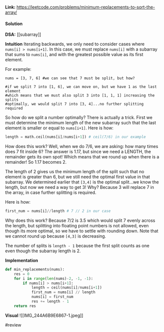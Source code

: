 
**Link:** https://leetcode.com/problems/minimum-replacements-to-sort-the-array/

#### Solution

**DSA:** [[subarray]]

**Intuition**
Iterating backwards, we only need to consider cases where `nums[i] > nums[i+1]`. In this case, we must replace `nums[i]` with a subarray that sums to `nums[i]`, and with the greatest possible value as its first element.

For example:
```
nums = [3, 7, 6] #we can see that 7 must be split, but how?

#if we split 7 into [1, 6], we can move on, but we have 1 as the last element
#which means that we must also split 3 into [1, 1, 1] increasing the splits
#optimally, we would split 7 into [3, 4]...no further splitting required 

```

So how do we split a number optimally? There is actually a trick. First we must determine the minimum length of the new subarray such that the last element is smaller or equal to `nums[i+1]`. 
Here is how:
```python
length = math.ceil(nums[i]/nums[i+1]) # ceil(7/6) in our example
```

How does this work? Well, when we do 7/6, we are asking: how many times does 7 fit inside 6? The answer is 1.17, but since we need a LENGTH, the remainder gets its own spot! Which means that we round up when there is a remainder! So 1.17 becomes 2. 

The length of 2 gives us the minimum length of the split such that no element is greater than 6, but we still need the optimal first value in that subarray. We determined earlier that `[3,4]` is the optimal split...we know the length, but now we need a way to get 3! Why? Because 3 will replace 7 in the array, in case further splitting is required. 

Here is how:
```python
first_num = nums[i]//length # 7 // 2 in our case
```

Why does this work? Because 7/2 is 3.5 which would split 7 evenly across the length, but splitting into floating point numbers is not allowed, even though its more optimal, so we have to settle with rounding down. Note that we cannot round up because `[4,3]` is decreasing. 

The number of splits is `length - 1` because the first split counts as one even though the subarray length is 2.

**Implementation**
```python
def min_replacements(nums):
	res = 0
	for i in range(len(nums)-2, -1, -1):
		if nums[i] > nums[i+1]:
			length = ceil(nums[i]/nums[i+1])
			first_num = nums[i] // length
			nums[i] = first_num
			res += length - 1
	return res
```

**Visual** 
![[IMG_244A6B9E6867-1.jpeg]]


#review 


